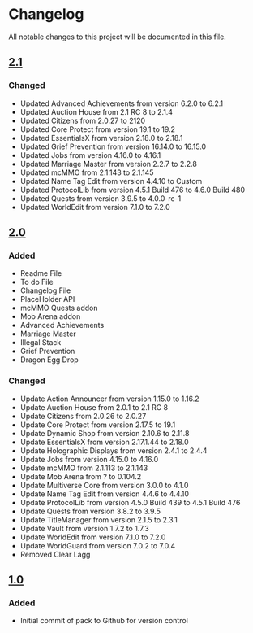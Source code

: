 # Changelog
All notable changes to this project will be documented in this file.

## [2.1]

### Changed
- Updated Advanced Achievements from version 6.2.0 to 6.2.1
- Updated Auction House from 2.1 RC 8 to 2.1.4
- Updated Citizens from 2.0.27 to 2120
- Updated Core Protect from version 19.1 to 19.2
- Updated EssentialsX from version 2.18.0 to 2.18.1
- Updated Grief Prevention from version 16.14.0 to 16.15.0
- Updated Jobs from version 4.16.0 to 4.16.1
- Updated Marriage Master from version 2.2.7 to 2.2.8
- Updated mcMMO from 2.1.143 to 2.1.145
- Updated Name Tag Edit from version 4.4.10 to Custom
- Updated ProtocolLib from version 4.5.1 Build 476 to 4.6.0 Build 480
- Updated Quests from version 3.9.5 to 4.0.0-rc-1
- Updated WorldEdit from version 7.1.0 to 7.2.0


## [2.0]

### Added
- Readme File
- To do File
- Changelog File
- PlaceHolder API
- mcMMO Quests addon
- Mob Arena addon
- Advanced Achievements
- Marriage Master
- Illegal Stack
- Grief Prevention
- Dragon Egg Drop

### Changed
- Update Action Announcer from version 1.15.0 to 1.16.2
- Update Auction House from 2.0.1 to 2.1 RC 8
- Update Citizens from 2.0.26 to 2.0.27 
- Update Core Protect from version 2.17.5 to 19.1
- Update Dynamic Shop from version 2.10.6 to 2.11.8
- Update EssentialsX from version 2.17.1.44 to 2.18.0
- Update Holographic Displays from version 2.4.1 to 2.4.4
- Update Jobs from version 4.15.0 to 4.16.0
- Update mcMMO from 2.1.113 to 2.1.143
- Update Mob Arena from ? to 0.104.2
- Update Multiverse Core from version 3.0.0 to 4.1.0
- Update Name Tag Edit from version 4.4.6 to 4.4.10
- Update ProtocolLib from version 4.5.0 Build 439 to 4.5.1 Build 476
- Update Quests from version 3.8.2 to 3.9.5
- Update TitleManager from version 2.1.5 to 2.3.1
- Update Vault from version 1.7.2 to 1.7.3
- Update WorldEdit from version 7.1.0 to 7.2.0
- Update WorldGuard from version 7.0.2 to 7.0.4
- Removed Clear Lagg

## [1.0]

### Added
- Initial commit of pack to Github for version control

[2.1]: https://github.com/apexhosting/mcMMO/releases/tag/2.1
[2.0]: https://github.com/apexhosting/mcMMO/releases/tag/2.0
[1.0]: https://github.com/apexhosting/mcMMO/releases/tag/1.0